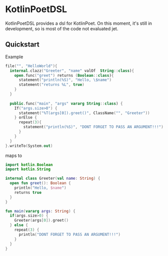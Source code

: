 # KotlinPoetDSL
KotlinPoetDSL provides a dsl for KotlinPoet.
On this moment, it's still in development, so is most of the code not evaluated jet.


## Quickstart
Example
```kotlin
file("", "HelloWorld"){
  internal.clazz("Greeter", "name" valOf  String::class){
    open.func("greet") returns (Boolean::class){
      statement("println(%S)", "Hello, \$name")
      statement("returns %L", true)
    }
  }
  
  public.func("main", "args" vararg String::class) {
    If("args.size>0") {
      statement("%T(args[0]).greet()", ClassName("", "Greeter"))
    } orElse {
      repeat(3){
        statement("println(%S)", "DONT FORGET TO PASS AN ARGUMENT!!!")
      }
    }
  }
}.writeTo(System.out)
```

maps to

```kotlin
import kotlin.Boolean
import kotlin.String

internal class Greeter(val name: String) {
  open fun greet(): Boolean {
    println("Hello, $name")
    returns true
  }
}

fun main(vararg args: String) {
  if(args.size>0) {
    Greeter(args[0]).greet()
  } else {
    repeat(3) {
      println("DONT FORGET TO PASS AN ARGUMENT!!!")
    }
  }
}
```
